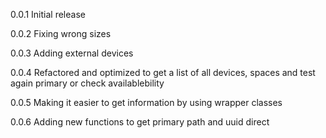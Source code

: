 0.0.1
Initial release

0.0.2
Fixing wrong sizes

0.0.3
Adding external devices

0.0.4
Refactored and optimized to get a list of all devices, spaces and test again primary or check availablebility

0.0.5
Making it easier to get information by using wrapper classes

0.0.6
Adding new functions to get primary path and uuid direct